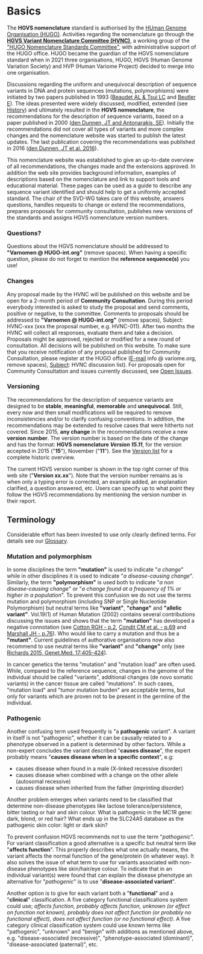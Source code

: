 # Basics

The **HGVS nomenclature** standard is authorised by the [HUman Genome Organisation (HUGO)](http://www.hugo-international.org). Activities regarding the nomenclature go through the [**HGVS Variant Nomenclature Committee (HVNC)**](http://varnomen.hgvs.org/HVNC), a working group of the ["HUGO Nomenclature Standards Committee"](https://www.hugo-international.org/standards/), with administrative support of the HUGO office. HUGO became the guardian of the HGVS nomenclature standard when in 2021 three organisations, HUGO, HGVS (Human Genome Variation Society) and HVP (Human Variome Project) decided to merge into one organisation.

Discussions regarding the uniform and unequivocal description of sequence variants in DNA and protein sequences (mutations, polymorphisms) were initiated by two papers published in 1993 ([Beaudet AL & Tsui LC](http://onlinelibrary.wiley.com/doi/10.1002/humu.1380020402/abstract) and [Beutler E](http://www.ncbi.nlm.nih.gov/pmc/articles/PMC1682427/pdf/ajhg00054-0240.pdf)). The ideas presented were widely discussed, modified, extended (see [History](../../background/history)) and ultimately resulted in the **HGVS nomenclature**, the recommendations for the description of sequence variants, based on a paper published in 2000 ([den Dunnen, JT and Antonarakis, SE](http://www3.interscience.wiley.com/cgi-bin/fulltext/68503056/PDFSTART)). Initially the recommendations did not cover all types of variants and more complex changes and the nomenclature website was started to publish the latest updates. The last publication covering the recommendations was published in 2016 ([den Dunnen, JT et al. 2016](http://onlinelibrary.wiley.com/doi/10.1002/humu.22981/pdf)).

This nomenclature website was established to give an up-to-date overview of all recommendations, the changes made and the extensions approved. In addition the web site provides background information, examples of descriptions based on the nomenclature and link to support tools and educational material. These pages can be used as a guide to describe any sequence variant identified and should help to get a uniformly accepted standard. The chair of the SVD-WG takes care of this website, answers questions, handles requests to change or extend the recommendations, prepares proposals for community consultation, publishes new versions of the standards and assigns HGVS nomenclature version numbers.

### Questions?

Questions about the HGVS nomenclature should be addressed to **"Varnomen @ HUGO-int.org"** (remove spaces). When having a specific question, please do not forget to mention the **reference sequence(s)** you use!

### Changes

Any proposal made by the HVNC will be published on this website and be open for a 2-month period of **Community Consultation**. During this period everybody interested is asked to study the proposal and send comments, positive or negative, to the committee. Comments to proposals should be addressed to **"Varnomen @ HUGO-int.org"** (remove spaces), Subject: HVNC-xxx (xxx the proposal number, e.g. HVNC-011). After two months the HVNC will collect all responses, evaluate them and take a decision. Proposals might be approved, rejected or modified for a new round of consultation. All decisions will be published on this website. To make sure that you receive notification of any proposal published for Community Consultation, please register at the HUGO office (<u>E-mail</u> info @ variome.org, remove spaces), <u>Subject</u>: HVNC discussion list). For proposals open for Community Consultation and issues currently discussed, see [Open Issues](../../consultation/open-issues/).

### Versioning

The recommendations for the description of sequence variants are designed to be **stable**, **meaningful**, **memorable** and **unequivocal**. Still, every now and then small modifications will be required to remove inconsistencies and/or to clarify confusing conventions. In addition, the recommendations may be extended to resolve cases that were hitherto not covered. Since 2015, **any change** in the recommendations receive a new **version number**. The version number is based on the date of the change and has the format: **HGVS nomenclature _Version 15.11_**, for the version accepted in 2015 ("**15**"), November ("**11**"). See the [Version list](../versioning/) for a complete historic overview. 

The current HGVS version number is shown in the top right corner of this web site ("**Version xx.xx**"). Note that the version number remains as is when only a typing error is corrected, an example added, an explanation clarified, a question answered, etc. Users can specify up to what point they follow the HGVS recommendations by mentioning the version number in their report.

## Terminology 

Considerable effort has been invested to use only clearly defined terms. For details see our [Glossary](../glossary/).

### Mutation and polymorphism

In some disciplines the term **"mutation"** is used to indicate "_a change_" while in other disciplines it is used to indicate "_a disease-causing change_". Similarly, the term **"polymorphism"** is used both to indicate "_a non disease-causing change_" or "_a change found at a frequency of 1% or higher in a population_". To prevent this confusion we do not use the terms mutation and polymorphism (including SNP or Single Nucleotide Polymorphism) but neutral terms like **"variant"**, **"change"** and **"allelic variant"**. Vol.19(1) of Human Mutation (2002) contains several contributions discussing the issues and shows that the term **"mutation"** has developed a negative connotation (see [Cotton RGH - p.2](http://onlinelibrary.wiley.com/doi/10.1002/humu.10029/pdf), [Condit CM et al. - p.69](http://onlinelibrary.wiley.com/doi/10.1002/humu.10023/pdf) and [Marshall JH - p.76](http://onlinelibrary.wiley.com/doi/10.1002/humu.10021/pdf)). Who would like to carry a mutation and thus be a **"mutant"**.  Current guidelines of authorative organisations now also recommend to use neutral terms like **"variant"** and **"change"** only (see [Richards 2015, Genet.Med. 17:405-424](http://www.nature.com/gim/journal/v17/n5/pdf/gim201530a.pdf)).

In cancer genetics the terms "mutation" and "mutation load" are often used. While, compared to the reference sequence, changes in the genome of the individual should be called "variants", additional changes (de novo somatic variants) in the cancer tissue are called "mutations". In such cases, "mutation load" and "tumor mutation burden" are acceptable terms, but only for variants which are proven not to be present in the germline of the individual.

### Pathogenic

Another confusing term used frequently is "a **pathogenic** variant". A variant in itself is not "pathogenic", whether it can be causally related to a phenotype observed in a patient is determined by other factors. While a non-expert concludes the variant described "**causes disease**", the expert probably means "**causes disease when in a specific context**", e.g:

* causes disease when found in a male (X-linked recessive disorder)
* causes disease when combined with a change on the other allele (autosomal recessive)
* causes disease when inherited from the father (imprinting disorder)

Another problem emerges when variants need to be classified that determine non-disease phenotypes like lactose tolerance/persistence, bitter tasting or hair and skin colour. What is pathogenic in the MC1R gene: dark, blond, or red hair?  What ends up in the SLC24A5 database as the pathogenic skin color: light or dark skin?

To prevent confusion HGVS recommends not to use the term "_pathogenic_". For variant classification a good alternative is a specific but neutral term like "**affects function**". This properly describes what one actually means, the variant affects the normal function of the gene/protein (in whatever way). It also solves the issue of what term to use for variants associated with non-disease phenotypes like skin/hair/eye colour. To indicate that in an individual variant(s) were found that can explain the disease phenotype an alternative for "_pathogenic_" is to use "**disease-associated variant**".

Another option is to give for each variant both a "**functional**" and a "**clinical**" classification. A five category functional classifications system could use; _affects function,  probably affects function,  unknown (or effect on function not known),  probably does not affect function (or probably no functional effect),  does not affect function (or no functional effect)_. A five category clinical classification system could use known terms like "pathogenic", "unknown" and "benign" with additions as mentioned above, e.g. "disease-associated (recessive)", "phenotype-associated (dominant)", "disease-associated (paternal)", etc.